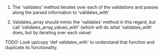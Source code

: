 1)  The 'validates' method iterates over each of the validations and passes along the parsed information to 'validates_with'

2)  Validates_array should mimic the 'validates' method in this regard, but call 'validates_array_values_with' (which will do what 'validates_with' does, but by iterating over each value)

TODO:  Look up/copy 'def validates_with' to understand that function and duplicate its functionality.